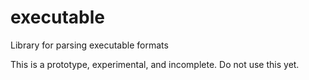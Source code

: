 # executable
Library for parsing executable formats

This is a prototype, experimental, and incomplete. Do not use this yet.
